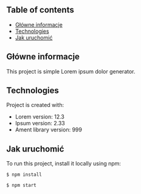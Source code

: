 ## Table of contents
* [Główne informacje](#general-info)
* [Technologies](#technologies)
* [Jak uruchomić](#setup)

## Główne informacje
This project is simple Lorem ipsum dolor generator.
	
## Technologies
Project is created with:
* Lorem version: 12.3
* Ipsum version: 2.33
* Ament library version: 999
	
## Jak uruchomić
To run this project, install it locally using npm:

```
$ npm install

$ npm start
```

